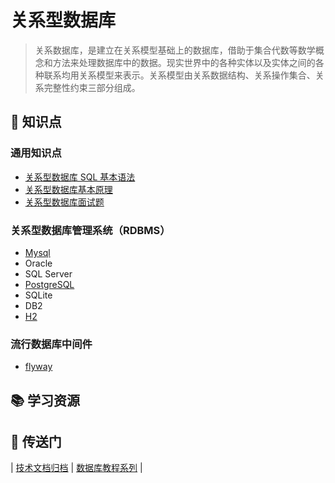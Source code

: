# 关系型数据库

> 关系数据库，是建立在关系模型基础上的数据库，借助于集合代数等数学概念和方法来处理数据库中的数据。现实世界中的各种实体以及实体之间的各种联系均用关系模型来表示。关系模型由关系数据结构、关系操作集合、关系完整性约束三部分组成。

## :memo: 知识点

### 通用知识点

- [关系型数据库 SQL 基本语法](sql.md)
- [关系型数据库基本原理](关系型数据库基本原理.md)
- [关系型数据库面试题](关系型数据库面试题.md)

### 关系型数据库管理系统（RDBMS）

- [Mysql](mysql)
- Oracle
- SQL Server
- [PostgreSQL](postgresql.md)
- SQLite
- DB2
- [H2](h2.md)

### 流行数据库中间件

- [flyway](middleware/flyway.md)

## :books: 学习资源

## :door: 传送门

| [技术文档归档](https://github.com/dunwu/blog) | [数据库教程系列](https://github.com/dunwu/db-tutorial/codes) |
